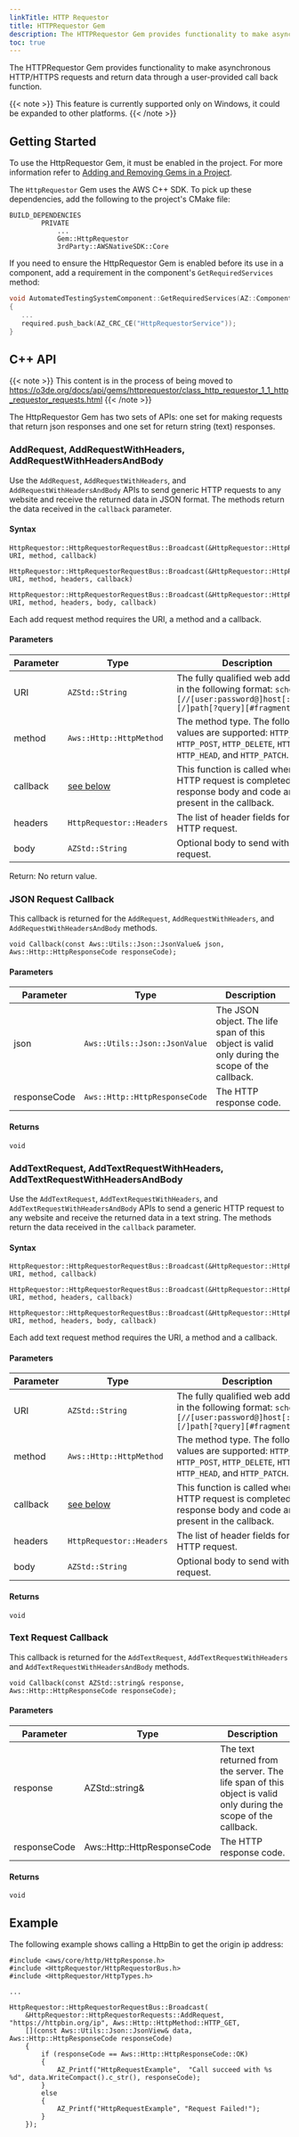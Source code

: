 ```yaml
---
linkTitle: HTTP Requestor
title: HTTPRequestor Gem
description: The HTTPRequestor Gem provides functionality to make asynchronous HTTP/HTTPS requests and return data through a user-provided call back function.
toc: true
---
```


The HTTPRequestor Gem provides functionality to make asynchronous HTTP/HTTPS requests and return data through a user-provided call back function.

{{< note >}}
This feature is currently supported only on Windows, it could be expanded to other platforms.
{{< /note >}}

## Getting Started

To use the HttpRequestor Gem, it must be enabled in the project. For more information refer to [Adding and Removing Gems in a Project](/docs/user-guide/project-config/add-remove-gems/).

The `HttpRequestor` Gem uses the AWS C++ SDK. To pick up these dependencies, add the following to the project's CMake file:

```
BUILD_DEPENDENCIES
        PRIVATE
            ...
            Gem::HttpRequestor
            3rdParty::AWSNativeSDK::Core
```

If you need to ensure the HttpRequestor Gem is enabled before its use in a component, add a requirement in the component's `GetRequiredServices` method:

```cpp
void AutomatedTestingSystemComponent::GetRequiredServices(AZ::ComponentDescriptor::DependencyArrayType& required)
{
   ...
   required.push_back(AZ_CRC_CE("HttpRequestorService"));
}
```
## C\+\+ API

{{< note >}}
This content is in the process of being moved to https://o3de.org/docs/api/gems/httprequestor/class_http_requestor_1_1_http_requestor_requests.html
{{< /note >}}

The HttpRequestor Gem has two sets of APIs: one set for making requests that return json responses and one set for return string (text) responses.

### AddRequest, AddRequestWithHeaders, AddRequestWithHeadersAndBody

Use the `AddRequest`, `AddRequestWithHeaders`, and `AddRequestWithHeadersAndBody` APIs to send generic HTTP requests to any website and receive the returned data in JSON format. The methods return the data received in the `callback` parameter.

#### Syntax

```
HttpRequestor::HttpRequestorRequestBus::Broadcast(&HttpRequestor::HttpRequestorRequests::AddRequest, URI, method, callback)
```

```
HttpRequestor::HttpRequestorRequestBus::Broadcast(&HttpRequestor::HttpRequestorRequests::AddRequestWithHeaders, URI, method, headers, callback)
```

```
HttpRequestor::HttpRequestorRequestBus::Broadcast(&HttpRequestor::HttpRequestorRequests::AddRequestWithHeadersAndBody, URI, method, headers, body, callback)
```

Each add request method requires the URI, a method and a callback.

#### Parameters

| Parameter | Type                                | Description                                                                                                                             | 
|-----------|-------------------------------------|-----------------------------------------------------------------------------------------------------------------------------------------|
| URI       | `AZStd::String`                     | The fully qualified web address, in the following format: `scheme:[//[user:password@]host[:port]][/]path[?query][#fragment]`            | 
| method    | `Aws::Http::HttpMethod`             | The method type. The following values are supported: `HTTP_GET`, `HTTP_POST`, `HTTP_DELETE`, `HTTP_PUT`, `HTTP_HEAD`, and `HTTP_PATCH`. | 
| callback  | [see below](#json-request-callback) | This function is called when the HTTP request is completed. The response body and code are present in the callback.                     | 
| headers   | `HttpRequestor::Headers`            | The list of header fields for the HTTP request.                                                                                         | 
| body      | `AZStd::String`                     | Optional body to send with the request.                                                                                                 | 

Return: No return value.

### JSON Request Callback

This callback is returned for the `AddRequest`, `AddRequestWithHeaders`, and `AddRequestWithHeadersAndBody` methods.

```
void Callback(const Aws::Utils::Json::JsonValue& json, Aws::Http::HttpResponseCode responseCode);
```

#### Parameters

| Parameter    | Type                          | Description                                                                                   | 
|--------------|-------------------------------|-----------------------------------------------------------------------------------------------|
| json         | `Aws::Utils::Json::JsonValue` | The JSON object. The life span of this object is valid only during the scope of the callback. | 
| responseCode | `Aws::Http::HttpResponseCode` | The HTTP response code.                                                                       | 

#### Returns
`void`

### AddTextRequest, AddTextRequestWithHeaders, AddTextRequestWithHeadersAndBody

Use the `AddTextRequest`, `AddTextRequestWithHeaders`, and `AddTextRequestWithHeadersAndBody` APIs to send a generic HTTP request to any website and receive the returned data in a text string. The methods return the data received in the `callback` parameter.

#### Syntax

```
HttpRequestor::HttpRequestorRequestBus::Broadcast(&HttpRequestor::HttpRequestorRequests::AddTextRequest, URI, method, callback)
```

```
HttpRequestor::HttpRequestorRequestBus::Broadcast(&HttpRequestor::HttpRequestorRequests::AddTextRequestWithHeaders, URI, method, headers, callback)
```

```
HttpRequestor::HttpRequestorRequestBus::Broadcast(&HttpRequestor::HttpRequestorRequests::AddTextRequestWithHeadersAndBody, URI, method, headers, body, callback)
```

Each add text request method requires the URI, a method and a callback.

#### Parameters

| Parameter | Type                                | Description                                                                                                                             | 
|-----------|-------------------------------------|-----------------------------------------------------------------------------------------------------------------------------------------|
| URI       | `AZStd::String`                     | The fully qualified web address, in the following format: `scheme:[//[user:password@]host[:port]][/]path[?query][#fragment]`            | 
| method    | `Aws::Http::HttpMethod`             | The method type. The following values are supported: `HTTP_GET`, `HTTP_POST`, `HTTP_DELETE`, `HTTP_PUT`, `HTTP_HEAD`, and `HTTP_PATCH`. | 
| callback  | [see below](#text-request-callback) | This function is called when the HTTP request is completed. The response body and code are present in the callback.                     | 
| headers   | `HttpRequestor::Headers`            | The list of header fields for the HTTP request.                                                                                         | 
| body      | `AZStd::String`                     | Optional body to send with the request.                                                                                                 | 

#### Returns
`void`

### Text Request Callback

This callback is returned for the `AddTextRequest`, `AddTextRequestWithHeaders` and `AddTextRequestWithHeadersAndBody` methods.

```
void Callback(const AZStd::string& response, Aws::Http::HttpResponseCode responseCode);
```

#### Parameters

| Parameter    | Type                        | Description                                                                                                     | 
|--------------|-----------------------------|-----------------------------------------------------------------------------------------------------------------|
| response     | AZStd::string&              | The text returned from the server. The life span of this object is valid only during the scope of the callback. | 
| responseCode | Aws::Http::HttpResponseCode | The HTTP response code.                                                                                         | 

#### Returns
`void`

## Example

The following example shows calling a HttpBin to get the origin ip address:

```
#include <aws/core/http/HttpResponse.h>
#include <HttpRequestor/HttpRequestorBus.h>
#include <HttpRequestor/HttpTypes.h>

...

HttpRequestor::HttpRequestorRequestBus::Broadcast(
    &HttpRequestor::HttpRequestorRequests::AddRequest, "https://httpbin.org/ip", Aws::Http::HttpMethod::HTTP_GET,
    [](const Aws::Utils::Json::JsonView& data, Aws::Http::HttpResponseCode responseCode)
    {
        if (responseCode == Aws::Http::HttpResponseCode::OK)
        {
            AZ_Printf("HttpRequestExample",  "Call succeed with %s %d", data.WriteCompact().c_str(), responseCode);
        }
        else
        {
            AZ_Printf("HttpRequestExample", "Request Failed!");
        }
    });
```
